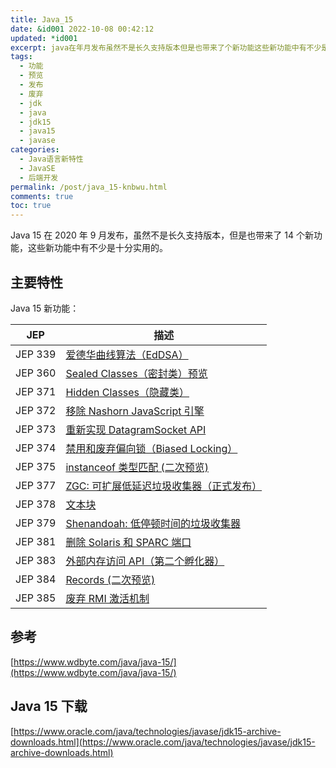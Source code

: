 ```yaml
---
title: Java_15
date: &id001 2022-10-08 00:42:12
updated: *id001
excerpt: java在年月发布虽然不是长久支持版本但是也带来了个新功能这些新功能中有不少是十分实用的。主要特性java新功能_jep描述jep爱德华曲线算法（eddsa）jepsealedclasses（密封类）预览jephiddenclasses（隐藏类）jep移除nashornjavascript引擎jep重新实现datagramsocketapijep禁用和废弃偏向锁（biasedlocking）jepinstanceof类型匹配(二次预览)jepzgc_可扩展低延迟垃圾收集器（正式发布）jep文本块jepsh
tags:
  - 功能
  - 预览
  - 发布
  - 废弃
  - jdk
  - java
  - jdk15
  - java15
  - javase
categories:
  - Java语言新特性
  - JavaSE
  - 后端开发
permalink: /post/java_15-knbwu.html
comments: true
toc: true
---
```

Java 15 在 2020 年 9 月发布，虽然不是长久支持版本，但是也带来了 14 个新功能，这些新功能中有不少是十分实用的。

## 主要特性

Java 15 新功能：

|JEP|描述|
| ---------| ------|
|JEP 339|[爱德华曲线算法（EdDSA）](https://openjdk.java.net/jeps/339)|
|JEP 360|[Sealed Classes（密封类）预览](https://openjdk.java.net/jeps/360)|
|JEP 371|[Hidden Classes（隐藏类）](https://openjdk.java.net/jeps/371)|
|JEP 372|[移除 Nashorn JavaScript 引擎](https://openjdk.java.net/jeps/372)|
|JEP 373|[重新实现 DatagramSocket API](https://openjdk.java.net/jeps/373)|
|JEP 374|[禁用和废弃偏向锁（Biased Locking）](https://openjdk.java.net/jeps/374)|
|JEP 375|[instanceof 类型匹配 (二次预览)](https://openjdk.java.net/jeps/375)|
|JEP 377|[ZGC: 可扩展低延迟垃圾收集器（正式发布）](https://openjdk.java.net/jeps/377)|
|JEP 378|[文本块](https://openjdk.java.net/jeps/378)|
|JEP 379|[Shenandoah: 低停顿时间的垃圾收集器](https://openjdk.java.net/jeps/379)|
|JEP 381|[删除 Solaris 和 SPARC 端口](https://openjdk.java.net/jeps/381)|
|JEP 383|[外部内存访问 API（第二个孵化器）](https://openjdk.java.net/jeps/383)|
|JEP 384|[Records (二次预览)](https://openjdk.java.net/jeps/384)|
|JEP 385|[废弃 RMI 激活机制](https://openjdk.java.net/jeps/385)|

## 参考

[https://www.wdbyte.com/java/java-15/](https://www.wdbyte.com/java/java-15/)

## Java 15 下载

[https://www.oracle.com/java/technologies/javase/jdk15-archive-downloads.html](https://www.oracle.com/java/technologies/javase/jdk15-archive-downloads.html)